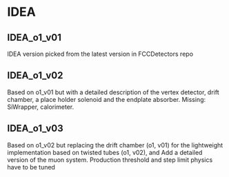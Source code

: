 IDEA
====

IDEA_o1_v01
------------

IDEA version picked from the latest version in FCCDetectors repo

IDEA_o1_v02
------------

Based on o1_v01 but with a detailed description of the vertex detector, drift chamber, a place holder solenoid and the endplate absorber. Missing: SiWrapper, calorimeter.

IDEA_o1_v03
------------

Based on o1_v02 but replacing the drift chamber (o1, v01) for the lightweight implementation based on twisted tubes (o1, v02), and Add a detailed version of the muon system. Production threshold and step limit physics have to be tuned

